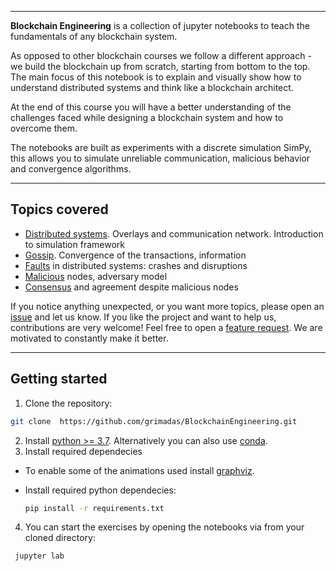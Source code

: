
<!--<p align="center">
  <img width="90%" src="https://github.com/benedekrozemberczki/littleballoffur/blob/master/littleballoffurlogo.jpg?sanitize=true" />
</p>-->

--------------------------------------------------------------------------------

**Blockchain Engineering** is a collection of jupyter notebooks to teach the fundamentals of any blockchain system.

As opposed to other blockchain courses we follow a different approach - we build the blockchain up from scratch, starting from bottom to the top. 
The main focus of this notebook is to explain and visually show how to understand distributed systems and think like a blockchain architect.

At the end of this course you will have a better understanding of the challenges faced while designing a blockchain system and how to overcome them.

The notebooks are built as experiments with a discrete simulation SimPy, this allows you to simulate unreliable communication, malicious behavior and convergence algorithms.   

--------------------------------------------------------------------------------

## Topics covered

* [Distributed systems](https://github.com/grimadas/BlockchainEngineering/blob/master/01_Intro_To_Distribtued_Systems.ipynb). Overlays and communication network. Introduction to simulation framework
* [Gossip](https://github.com/grimadas/BlockchainEngineering/blob/master/02_Gossip_Services.ipynb). Convergence of the transactions, information
* [Faults](https://github.com/grimadas/BlockchainEngineering/blob/master/03_Faults.ipynb) in distributed systems: crashes and disruptions
* [Malicious](https://github.com/grimadas/BlockchainEngineering/blob/master/04_Byzantine.ipynb) nodes, adversary model
* [Consensus](https://github.com/grimadas/BlockchainEngineering/blob/master/05_Consensus.ipynb) and agreement despite malicious nodes

If you notice anything unexpected, or you want more topics, please open an [issue](https://github.com/grimadas/BlockchainEngineering/issues) and let us know.
If you like the project and want to help us, contributions are very welcome! Feel free to open a [feature request](https://github.com/grimadas/BlockchainEngineering/issues).
We are motivated to constantly make it better.


--------------------------------------------------------------------------------

## Getting started 




1. Clone the repository:

```bash
git clone  https://github.com/grimadas/BlockchainEngineering.git
```

2. Install [python >= 3.7](https://www.python.org/downloads/). Alternatively you can also use [conda](https://anaconda.org). 
3. Install required dependecies 
  
  - To enable some of the animations used install [graphviz](https://www.graphviz.org/download/).
  
  - Install required python dependecies:
  
    ```bash
    pip install -r requirements.txt
    ```
  
4. You can start the exercises by opening the notebooks via from your cloned directory: 
  ```bash
   jupyter lab
  ```
  

